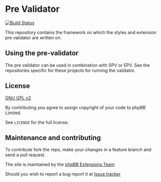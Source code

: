 Pre Validator
=============

[![Build Status](https://travis-ci.org/phpbb/pre-validator.png?branch=master)](https://travis-ci.org/phpbb/pre-validator)

This repository contains the framework on which the styles and extension pre validator are written on.

Using the pre-validator
-----------------------
The pre validator can be used in combination with SPV or EPV. See the repositories specific for these projects for running the validator.


License
-------
[GNU GPL v2](http://opensource.org/licenses/gpl-2.0)

By contributing you agree to assign copyright of your code to phpBB Limited.

See `LICENSE` for the full license.

Maintenance and contributing
----------------------------

To contribute fork the repo, make your changes in a feature branch and send a pull request.

The site is maintained by the [phpBB Extensions Team](https://www.phpbb.com/community/memberlist.php?mode=group&g=7331)

Should you wish to report a bug report it at [Issue tracker](https://github.com/phpbb/pre-validator/issues)
